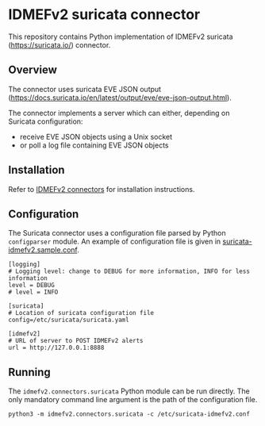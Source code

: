 # IDMEFv2 suricata connector

This repository contains Python implementation of IDMEFv2 suricata (https://suricata.io/) connector.

## Overview

The connector uses suricata EVE JSON output (https://docs.suricata.io/en/latest/output/eve/eve-json-output.html).

The connector implements a server which can either, depending on Suricata configuration:
- receive EVE JSON objects using a Unix socket
- or poll a log file containing EVE JSON objects

## Installation

Refer to [IDMEFv2 connectors](../../../README.md) for installation instructions.

## Configuration

The Suricata connector uses a configuration file parsed by Python `configparser` module. An example of configuration file is given in [suricata-idmefv2.sample.conf](./suricata-idmefv2.sample.conf).

```
[logging]
# Logging level: change to DEBUG for more information, INFO for less information
level = DEBUG
# level = INFO

[suricata]
# Location of suricata configuration file
config=/etc/suricata/suricata.yaml

[idmefv2]
# URL of server to POST IDMEFv2 alerts
url = http://127.0.0.1:8888
```

## Running

The `idmefv2.connectors.suricata` Python module can be run directly. The only mandatory command line argument is the path of the configuration file.

```
python3 -m idmefv2.connectors.suricata -c /etc/suricata-idmefv2.conf
```
